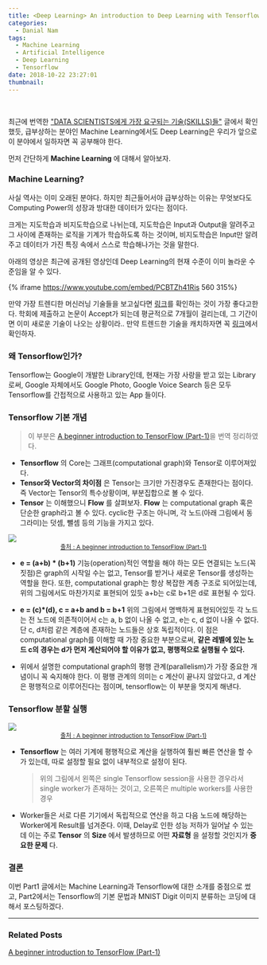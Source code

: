 ```yaml
---
title: <Deep Learning> An introduction to Deep Learning with Tensorflow(Part-1)
categories:
  - Danial Nam
tags:
  - Machine Learning
  - Artificial Intelligence
  - Deep Learning
  - Tensorflow
date: 2018-10-22 23:27:01
thumbnail:
---
```

<br>

최근에 번역한 ["DATA SCIENTISTS에게 가장 요구되는 기술(SKILLS)들"](https://databuzz-team.github.io/2018/10/15/The-Most-in-Demand-Skills-for-Data-Scientists/) 글에서 확인했듯, 급부상하는 분야인 Machine Learning에서도 Deep Learning은 우리가 앞으로 이 분야에서 일하자면 꼭 공부해야 한다.

먼저 간단하게 **Machine Learning** 에 대해서 알아보자.

### Machine Learning?
사실 역사는 이미 오래된 분야다. 하지만 최근들어서야 급부상하는 이유는 무엇보다도 Computing Power의 성장과 방대한 데이터가 있다는 점이다.

크게는 지도학습과 비지도학습으로 나뉘는데, 지도학습은 Input과 Output을 알려주고 그 사이에 존재하는 로직을 기계가 학습하도록 하는 것이며, 비지도학습은 Input만 알려주고 데이터가 가진 특징 속에서 스스로 학습해나가는 것을 말한다.

아래의 영상은 최근에 공개된 영상인데 Deep Learning의 현재 수준이 이미 놀라운 수준임을 알 수 있다.

{% iframe https://www.youtube.com/embed/PCBTZh41Ris 560 315%}

만약 가장 트렌디한 머신러닝 기술들을 보고싶다면 [링크](https://arxiv.org/)를 확인하는 것이 가장 좋다고한다. 학회에 제출하고 논문이 Accept가 되는데 평균적으로 7개월이 걸리는데, 그 기간이면 이미 새로운 기술이 나오는 상황이라.. 만약 트렌드한 기술을 캐치하자면 꼭 [링크](https://arxiv.org/)에서 확인하자.

### 왜 Tensorflow인가?
Tensorflow는 Google이 개발한 Library인데, 현재는 가장 사랑을 받고 있는 Library로써, Google 자체에서도 Google Photo, Google Voice Search 등은 모두 Tensorflow를 간접적으로 사용하고 있는 App 들이다.

### Tensorflow 기본 개념
> 이 부분은 [A beginner introduction to TensorFlow (Part-1)](https://towardsdatascience.com/a-beginner-introduction-to-tensorflow-part-1-6d139e038278)을 번역 정리하였다.
>
- **Tensorflow** 의 Core는 그래프(computational graph)와 Tensor로 이루어져있다.
- **Tensor와 Vector의 차이점** 은 Tensor는 크기만 가진경우도 존재한다는 점이다. 즉 Vector는 Tensor의 특수상황이며, 부분집합으로 볼 수 있다.
- **Tensor** 는 이해했으니 **Flow** 를 살펴보자. **Flow** 는 computational graph 혹은 단순한 graph라고 볼 수 있다. cyclic한 구조는 아니며, 각 노드(아래 그림에서 동그라미)는 덧셈, 뺄셈 등의 기능을 가지고 있다. <div>
<img src="https://cdn-images-1.medium.com/max/1600/1*7lklTJQytHz8w7Eeqz5ZhA.png"/>
<span style='font-size:12px; text-align:center; display:block; color: #999;'><a href='https://towardsdatascience.com/a-beginner-introduction-to-tensorflow-part-1-6d139e038278'>출처 : A beginner introduction to TensorFlow (Part-1)</a></span>
</div>

- **e = (a+b) * (b+1)**
  기능(operation)적인 역할을 해야 하는 모든 연결되는 노드(꼭짓점)은 graph의 시작일 수는 없고, Tensor를 받거나 새로운 Tensor를 생성하는 역할을 한다. 또한, computational graph는 항상 복잡한 계층 구조로 되어있는데, 위의 그림에서도 마찬가지로 표현되어 있듯 a+b는 c로 b+1은 d로 표현될 수 있다.
- **e = (c)*(d), c = a+b and b = b+1**
  위의 그림에서 명백하게 표현되어있듯 각 노드는 전 노드에 의존적이어서 c는 a, b 없이 나올 수 없고, e는 c, d 없이 나올 수 없다. 단 c, d처럼 같은 계층에 존재하는 노드들은 상호 독립적이다. 이 점은 computational graph를 이해할 때 가장 중요한 부분으로써, **같은 레벨에 있는 노드 c의 경우는 d가 먼저 계산되어야 할 이유가 없고, 평행적으로 실행될 수 있다.**

- 위에서 설명한 computational graph의 평행 관계(parallelism)가 가장 중요한 개념이니 꼭 숙지해야 한다. 이 평행 관계의 의미는 c 계산이 끝나지 않았다고, d 계산은 평행적으로 이루어진다는 점이며, tensorflow는 이 부분을 멋지게 해낸다.

### Tensorflow 분할 실행
<div>
<img src="https://cdn-images-1.medium.com/max/1600/1*cok4bMhTvE93UdGmRblEyw.png"/>
<span style='font-size:12px; text-align:center; display:block; color: #999;'><a href='https://towardsdatascience.com/a-beginner-introduction-to-tensorflow-part-1-6d139e038278'>출처 : A beginner introduction to TensorFlow (Part-1)</a></span>
</div>

- **Tensorflow** 는 여러 기계에 평행적으로 계산을 실행하여 훨씬 빠른 연산을 할 수가 있는데, 따로 설정할 필요 없이 내부적으로 설정이 된다.
  > 위의 그림에서 왼쪽은 single Tensorflow session을 사용한 경우라서 single worker가 존재하는 것이고, 오른쪽은 multiple workers를 사용한 경우
- Worker들은 서로 다른 기기에서 독립적으로 연산을 하고 다음 노드에 해당하는 Worker에게 Result를 넘겨준다. 이때, Delay로 인한 성능 저하가 일어날 수 있는데 이는 주로 **Tensor** 의 **Size** 에서 발생하므로 어떤 **자료형** 을 설정할 것인지가 **중요한 문제** 다.

### 결론
이번 Part1 글에서는 Machine Learning과 Tensorflow에 대한 소개를 중점으로 썼고, Part2에서는 Tensorflow의 기본 문법과 MNIST Digit 이미지 분류하는 코딩에 대해서 포스팅하겠다.

---
### Related Posts
[A beginner introduction to TensorFlow (Part-1)](https://towardsdatascience.com/a-beginner-introduction-to-tensorflow-part-1-6d139e038278)

